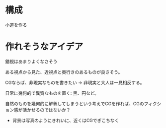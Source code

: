 # 構成

小道を作る

# 作れそうなアイデア


錯視はあまりよくなさそう

ある視点から見た、近視点と奥行きのあるものが良さそう。

CGならば、非現実なものを書きたい -> 非現実と大人は一見相反する。

日常に幾何的で異質なものを置く: 黒、円など。

自然のものを幾何的に解釈してしまうという考えでCGを作れば、CGのフィクション感が活かせるのではないか？
- 背景は写真のようにきれいに、近くはCGでぎこちなく
